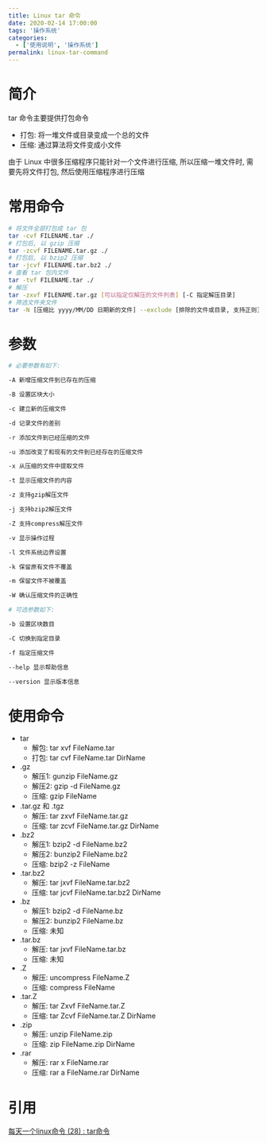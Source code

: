 ```yaml
---
title: Linux tar 命令
date: 2020-02-14 17:00:00
tags: '操作系统'
categories:
  - ['使用说明', '操作系统']
permalink: linux-tar-command
---
```


# 简介

tar 命令主要提供打包命令

- 打包: 将一堆文件或目录变成一个总的文件
- 压缩: 通过算法将文件变成小文件

由于 Linux 中很多压缩程序只能针对一个文件进行压缩, 所以压缩一堆文件时, 需要先将文件打包, 然后使用压缩程序进行压缩

# 常用命令

```sh
# 将文件全部打包成 tar 包
tar -cvf FILENAME.tar ./
# 打包后, 以 gzip 压缩
tar -zcvf FILENAME.tar.gz ./
# 打包后, 以 bzip2 压缩
tar -jcvf FILENAME.tar.bz2 ./
# 查看 tar 包内文件
tar -tvf FILENAME.tar ./
# 解压
tar -zxvf FILENAME.tar.gz [可以指定仅解压的文件列表] [-C 指定解压目录]
# 筛选文件夹文件
tar -N [压缩比 yyyy/MM/DD 日期新的文件] --exclude [排除的文件或目录, 支持正则] -zcvf FILENAME.tar.gz ./
```

<!-- more -->

# 参数

```sh
# 必要参数有如下:

-A 新增压缩文件到已存在的压缩

-B 设置区块大小

-c 建立新的压缩文件

-d 记录文件的差别

-r 添加文件到已经压缩的文件

-u 添加改变了和现有的文件到已经存在的压缩文件

-x 从压缩的文件中提取文件

-t 显示压缩文件的内容

-z 支持gzip解压文件

-j 支持bzip2解压文件

-Z 支持compress解压文件

-v 显示操作过程

-l 文件系统边界设置

-k 保留原有文件不覆盖

-m 保留文件不被覆盖

-W 确认压缩文件的正确性

# 可选参数如下:

-b 设置区块数目

-C 切换到指定目录

-f 指定压缩文件

--help 显示帮助信息

--version 显示版本信息
```

# 使用命令

- tar
  - 解包: tar xvf FileName.tar
  - 打包: tar cvf FileName.tar DirName
- .gz
  - 解压1: gunzip FileName.gz
  - 解压2: gzip -d FileName.gz
  - 压缩: gzip FileName
- .tar.gz 和 .tgz
  - 解压: tar zxvf FileName.tar.gz
  - 压缩: tar zcvf FileName.tar.gz DirName
- .bz2
  - 解压1: bzip2 -d FileName.bz2
  - 解压2: bunzip2 FileName.bz2
  - 压缩:  bzip2 -z FileName
- .tar.bz2
  - 解压: tar jxvf FileName.tar.bz2
  - 压缩: tar jcvf FileName.tar.bz2 DirName
- .bz
  - 解压1: bzip2 -d FileName.bz
  - 解压2: bunzip2 FileName.bz
  - 压缩: 未知
- .tar.bz
  - 解压: tar jxvf FileName.tar.bz
  - 压缩: 未知
- .Z
  - 解压: uncompress FileName.Z
  - 压缩: compress FileName
- .tar.Z
  - 解压: tar Zxvf FileName.tar.Z
  - 压缩: tar Zcvf FileName.tar.Z DirName
- .zip
  - 解压: unzip FileName.zip
  - 压缩: zip FileName.zip DirName
- .rar
  - 解压: rar x FileName.rar
  - 压缩: rar a FileName.rar DirName

# 引用

[每天一个linux命令 (28) : tar命令](https://www.cnblogs.com/peida/archive/2012/11/30/2795656.html)
